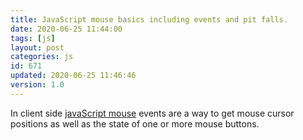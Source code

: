 ```yaml
---
title: JavaScript mouse basics including events and pit falls.
date: 2020-06-25 11:44:00
tags: [js]
layout: post
categories: js
id: 671
updated: 2020-06-25 11:46:46
version: 1.0
---
```


In client side [javaScript mouse](https://developer.mozilla.org/en-US/docs/Web/API/MouseEvent) events are a way to get mouse cursor positions as well as the state of one or more mouse buttons.

<!-- more -->
